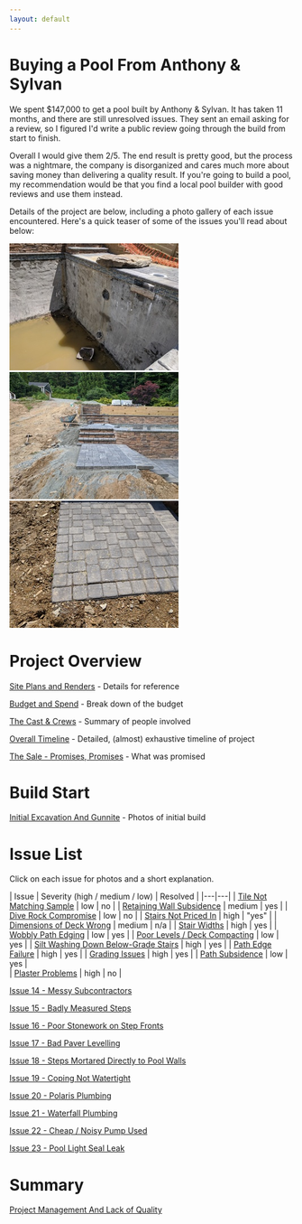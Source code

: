 ```yaml
---
layout: default
---
```


# Buying a Pool From Anthony & Sylvan 

We spent $147,000 to get a pool built by Anthony & Sylvan. It has taken 11 months, and there are still unresolved issues. They sent an email asking for a review, so I figured I'd write a public review going through the build from start to finish.

Overall I would give them 2/5. The end result is pretty good, but the process was a nightmare, the company is disorganized and cares much more about saving money than delivering a quality result. If you're going to build a pool, my recommendation would be that you find a local pool builder with good reviews and use them instead.

Details of the project are below, including a photo gallery of each issue encountered. Here's a quick teaser of some of the issues you'll read about below:

<a data-fancybox="highlights" href="images/14-grading5.jpg"><img src="images/small/14-grading5.jpg"></a>
<a data-fancybox="highlights" href="images/09-stairs5.jpg"><img src="images/small/09-stairs5.jpg"></a>
<a data-fancybox="highlights" href="images/13-pathedge9.jpg"><img src="images/small/13-pathedge9.jpg"></a>


# Project Overview

[Site Plans and Renders](./00-site-plans.html) - Details for reference

[Budget and Spend](./00-budget.html) - Break down of the budget

[The Cast & Crews](./00-theparties.html) - Summary of people involved
 
[Overall Timeline](./01-timeline.html) - Detailed, (almost) exhaustive timeline of project

[The Sale - Promises, Promises](./02-thesale.html) - What was promised

# Build Start

[Initial Excavation And Gunnite](./03-excavation.html) - Photos of initial build

# Issue List

Click on each issue for photos and a short explanation.

| Issue | Severity (high / medium / low) | Resolved | 
|---|---|
| [Tile Not Matching Sample](./04-tile.html) | low | no |
| [Retaining Wall Subsidence](./05-subsidence.html) | medium | yes | 
| [Dive Rock Compromise](./06-diverock.html) | low | no |
| [Stairs Not Priced In](./07-stairs.html) | high | "yes" | 
| [Dimensions of Deck Wrong](./08-dimensions.html) | medium | n/a |
| [Stair Widths](./09-stairwidths.html) | high | yes |
| [Wobbly Path Edging](./10-pathedging.html) | low | yes |
| [Poor Levels / Deck Compacting](./11-deckcompacting.html) | low | yes | 
| [Silt Washing Down Below-Grade Stairs](./12-belowgradestairs.html) | high | yes | 
| [Path Edge Failure](./13-pathedgefailure.html) | high | yes | 
| [Grading Issues](./14-grading.html) | high | yes | 
| [Path Subsidence](./15-path-subsidence.html) | low | yes |  
| [Plaster Problems](./16-plaster.html) | high | no | 

[Issue 14 - Messy Subcontractors](./17-messy-subcontractors.html) 

[Issue 15 - Badly Measured Steps](./18-badly-measured-steps.html) 

[Issue 16 - Poor Stonework on Step Fronts](./19-poor-stonework.html) 

[Issue 17 - Bad Paver Levelling](./20-bad-paver-levelling.html) 

[Issue 18 - Steps Mortared Directly to Pool Walls](./21-steps-to-pool-walls.html)

[Issue 19 - Coping Not Watertight](./22-coping-not-watertight.html)
 
[Issue 20 - Polaris Plumbing](./23-polaris-plumbing.html)

[Issue 21 - Waterfall Plumbing](./24-waterfall-plumbing.html)

[Issue 22 - Cheap / Noisy Pump Used](./25-cheap-pump.html)

[Issue 23 - Pool Light Seal Leak](./26-pool-light-seal.html)

# Summary

[Project Management And Lack of Quality](./27-project-management.html)


